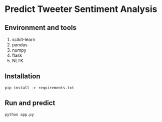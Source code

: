 # Predict Tweeter Sentiment Analysis

## Environment and tools
1. scikit-learn
2. pandas
3. numpy
4. flask
5. NLTK

## Installation

`pip install -r requirements.txt`

## Run and predict
`python app.py`

